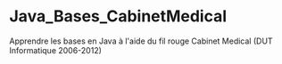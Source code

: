 # Java_Bases_CabinetMedical
Apprendre les bases en Java à l'aide du fil rouge Cabinet Medical (DUT Informatique 2006-2012)
